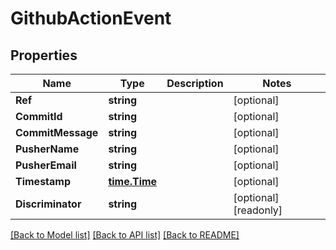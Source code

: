 # GithubActionEvent

## Properties

Name | Type | Description | Notes
------------ | ------------- | ------------- | -------------
**Ref** | **string** |  | [optional] 
**CommitId** | **string** |  | [optional] 
**CommitMessage** | **string** |  | [optional] 
**PusherName** | **string** |  | [optional] 
**PusherEmail** | **string** |  | [optional] 
**Timestamp** | [**time.Time**](time.Time.md) |  | [optional] 
**Discriminator** | **string** |  | [optional] [readonly] 

[[Back to Model list]](../README.md#documentation-for-models) [[Back to API list]](../README.md#documentation-for-api-endpoints) [[Back to README]](../README.md)



